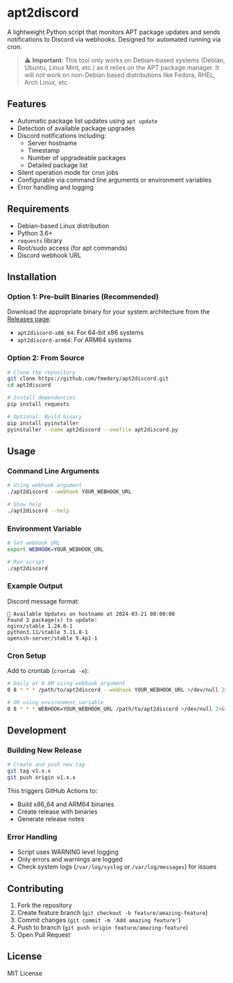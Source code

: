 # apt2discord

A lightweight Python script that monitors APT package updates and sends notifications to Discord via webhooks. Designed for automated running via cron.

> ⚠️ **Important**: This tool only works on Debian-based systems (Debian, Ubuntu, Linux Mint, etc.) as it relies on the APT package manager. It will not work on non-Debian based distributions like Fedora, RHEL, Arch Linux, etc.

## Features
- Automatic package list updates using `apt update`
- Detection of available package upgrades
- Discord notifications including:
  - Server hostname
  - Timestamp
  - Number of upgradeable packages
  - Detailed package list
- Silent operation mode for cron jobs
- Configurable via command line arguments or environment variables
- Error handling and logging

## Requirements
- Debian-based Linux distribution
- Python 3.6+
- `requests` library
- Root/sudo access (for apt commands)
- Discord webhook URL

## Installation

### Option 1: Pre-built Binaries (Recommended)

Download the appropriate binary for your system architecture from the [Releases page](https://github.com/fmedery/apt2discord/releases):

- `apt2discord-x86_64`: For 64-bit x86 systems
- `apt2discord-arm64`: For ARM64 systems

### Option 2: From Source
```bash
# Clone the repository
git clone https://github.com/fmedery/apt2discord.git
cd apt2discord

# Install dependencies
pip install requests

# Optional: Build binary
pip install pyinstaller
pyinstaller --name apt2discord --onefile apt2discord.py
```

## Usage

### Command Line Arguments
```bash
# Using webhook argument
./apt2discord --webhook YOUR_WEBHOOK_URL

# Show help
./apt2discord --help
```

### Environment Variable
```bash
# Set webhook URL
export WEBHOOK=YOUR_WEBHOOK_URL

# Run script
./apt2discord
```

### Example Output
Discord message format:
```
🔄 Available Updates on hostname at 2024-03-21 08:00:00
Found 3 package(s) to update:
nginx/stable 1.24.0-1
python3.11/stable 3.11.8-1
openssh-server/stable 9.4p1-1
```

### Cron Setup
Add to crontab (`crontab -e`):
```bash
# Daily at 8 AM using webhook argument
0 8 * * * /path/to/apt2discord --webhook YOUR_WEBHOOK_URL >/dev/null 2>&1

# OR using environment variable
0 8 * * * WEBHOOK=YOUR_WEBHOOK_URL /path/to/apt2discord >/dev/null 2>&1
```

## Development

### Building New Release
```bash
# Create and push new tag
git tag v1.x.x
git push origin v1.x.x
```
This triggers GitHub Actions to:
- Build x86_64 and ARM64 binaries
- Create release with binaries
- Generate release notes

### Error Handling
- Script uses WARNING level logging
- Only errors and warnings are logged
- Check system logs (`/var/log/syslog` or `/var/log/messages`) for issues

## Contributing
1. Fork the repository
2. Create feature branch (`git checkout -b feature/amazing-feature`)
3. Commit changes (`git commit -m 'Add amazing feature'`)
4. Push to branch (`git push origin feature/amazing-feature`)
5. Open Pull Request

## License
MIT License